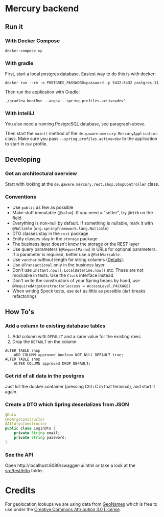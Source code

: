 # Mercury backend

## Run it

### With Docker Compose

```shell script
docker-compose up
```

### With gradle

First, start a local postgres database. Easiest way to do this is with docker:

```shell script
docker run --rm -e POSTGRES_PASSWORD=password -p 5432:5432 postgres:11
```

Then run the application with Gradle:

```shell script
./gradlew bootRun --args='--spring.profiles.active=dev'
```

### With IntelliJ

You also need a running PostgreSQL database, see paragraph above.

Then start the `main()` method of the `de.qaware.mercury.MercuryApplication` class. Make sure you pass `--spring.profiles.active=dev`
to the application to start in `dev` profile.

## Developing

### Get an architectural overview

Start with looking at the `de.qaware.mercury.rest.shop.ShopController` class.

### Conventions

* Use `public` as few as possible
* Make stuff immutable (`@Value`). If you need a "setter", try `@With` on the field.
* Everything is non-null by default. If something is nullable, mark it with `@Nullable` (`org.springframework.lang.Nullable`)
* DTO classes stay in the `rest` package
* Entity classes stay in the `storage` package
* The business layer doesn't know the storage or the REST layer
* Use query parameters (`@RequestParam`) in URLs for optional parameters. If a parameter is required, better use a `@PathVariable`.
* Use `varchar` without length for string columns ([Details](https://wiki.postgresql.org/wiki/Don%27t_Do_This#Don.27t_use_varchar.28n.29_by_default)).
* Use `@Transactional` only in the business layer
* Don't use `Instant.now()`, `LocalDateTime.now()` etc. These are not mockable in tests. Use the `Clock` interface instead.
* Don't write the constructors of your Spring beans by hand, use `@RequiredArgsConstructor(access = AccessLevel.PACKAGE)`
* When writing Spock tests, use `def` as little as possible (`def` breaks refactoring) 

## How To's

### Add a column to existing database tables

1. Add column with `DEFAULT` and a sane value for the existing rows
1. Drop the `DEFAULT` on the column

```
ALTER TABLE shop
    ADD COLUMN approved boolean NOT NULL DEFAULT true;
ALTER TABLE shop 
    ALTER COLUMN approved DROP DEFAULT;
```

### Get rid of all data in the postgres

Just kill the docker container (pressing Ctrl+C in that terminal), and start it again.

### Create a DTO which Spring deserializes from JSON

```java
@Data
@NoArgsConstructor
@AllArgsConstructor
public class LoginDto {
    private String email;
    private String password;
}
```

### See the API

Open http://localhost:8080/swagger-ui.html or take a look at the [src/test/http](src/test/http) folder.

# Credits

For geolocation lookups we are using data from [GeoNames](https://download.geonames.org/export/zip/)
which is free to use under the [Creative Commons Attribution 3.0 License](https://creativecommons.org/licenses/by/3.0/).
